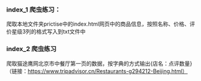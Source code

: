 
### index_1 爬虫练习：

爬取本地文件夹prictise中的index.html网页中的商品信息，按照名称、价格、评价星级3列的格式写入到txt文件中

### index_2 爬虫练习

爬取猫途鹰网北京市中餐厅第一页的数据，按字典的方式输出{店名：点评数量}（链接：https://www.tripadvisor.cn/Restaurants-g294212-Beijing.html）
